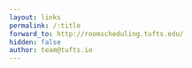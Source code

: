 ```yaml
---
layout: links
permalink: /:title
forward_to: http://roomscheduling.tufts.edu/
hidden: false
author: team@tufts.io
---
```

